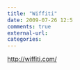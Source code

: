 ```yaml
---
title: "Wiffiti"
date: 2009-07-26 12:5
comments: true
external-url:
categories:
---
```

<http://wiffiti.com/>
